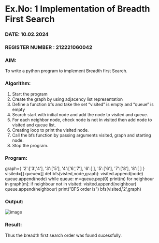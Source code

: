 # Ex.No: 1  Implementation of Breadth First Search 
### DATE: 10.02.2024                                                                          
### REGISTER NUMBER : 212221060042
### AIM: 
To write a python program to implement Breadth first Search. 
### Algorithm:
1. Start the program
2. Create the graph by using adjacency list representation
3. Define a function bfs and take the set “visited” is empty and “queue” is empty
4. Search start with initial node and add the node to visited and queue.
5. For each neighbor node, check node is not in visited then add node to visited and queue list.
6.  Creating loop to print the visited node.
7.   Call the bfs function by passing arguments visited, graph and starting node.
8.   Stop the program.
### Program:
graph={
'2':['3','4'],
'3':['5'],
'4':['6','7'],
'6':[ ],
'5':['6'],
'7':['8'],
'8':[ ]
}
visited=[]
queue=[]
def bfs(visted,node,graph):
visited.append(node)
queue.append(node)
while queue:
m=queue.pop(0)
print(m)
for neighbour in graph[m]:
if neighbour not in visited:
visited.append(neighbour)
queue.append(neighbour)
print("BFS order is")
bfs(visited,'2',graph)

### Output:
![image](https://github.com/DrUmaRaniV/AI_Lab_2023-24/assets/161037212/737483b0-1a34-448c-9c96-b143c30dcd92)

### Result:
Thus the breadth first search order was found sucessfully.
